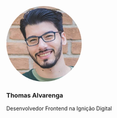 <img
  src="/img/thomas.jpg"
  alt="Thomas Alvarenga"
  style="width: 200px; border-radius: 100%;"/>
### Thomas Alvarenga
Desenvolvedor Frontend na Ignição Digital
